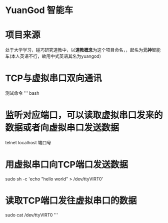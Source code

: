 # YuanGod 智能车

#  项目来源
处于大学学习，碰巧研究道教中，以**道教概念**为这个项目命名，，起名为**元神**智能车(本人英语不行，故用中式英语其名为yuangod)

# TCP与虚拟串口双向通讯
测试命令
''' bash
# 监听对应端口，可以读取虚拟串口发来的数据或者向虚拟串口发送数据
telnet localhost 端口号
# 用虚拟串口向TCP端口发送数据
sudo sh -c 'echo "hello world" > /dev/ttyVIRT0'
# 读取TCP端口发往虚拟串口的数据
sudo cat /dev/ttyVIRT0
'''
